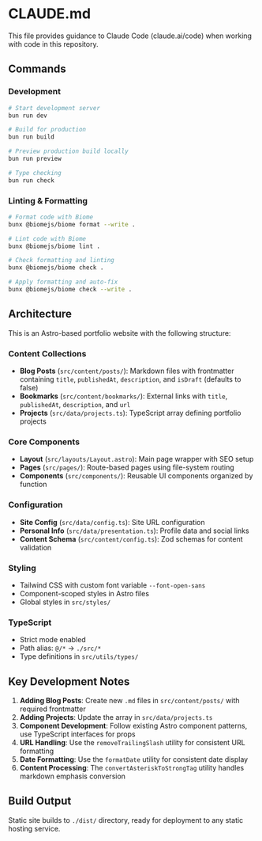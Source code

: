 # CLAUDE.md

This file provides guidance to Claude Code (claude.ai/code) when working with code in this repository.

## Commands

### Development
```bash
# Start development server
bun run dev

# Build for production
bun run build

# Preview production build locally
bun run preview

# Type checking
bun run check
```

### Linting & Formatting
```bash
# Format code with Biome
bunx @biomejs/biome format --write .

# Lint code with Biome
bunx @biomejs/biome lint .

# Check formatting and linting
bunx @biomejs/biome check .

# Apply formatting and auto-fix
bunx @biomejs/biome check --write .
```

## Architecture

This is an Astro-based portfolio website with the following structure:

### Content Collections
- **Blog Posts** (`src/content/posts/`): Markdown files with frontmatter containing `title`, `publishedAt`, `description`, and `isDraft` (defaults to false)
- **Bookmarks** (`src/content/bookmarks/`): External links with `title`, `publishedAt`, `description`, and `url`
- **Projects** (`src/data/projects.ts`): TypeScript array defining portfolio projects

### Core Components
- **Layout** (`src/layouts/Layout.astro`): Main page wrapper with SEO setup
- **Pages** (`src/pages/`): Route-based pages using file-system routing
- **Components** (`src/components/`): Reusable UI components organized by function

### Configuration
- **Site Config** (`src/data/config.ts`): Site URL configuration
- **Personal Info** (`src/data/presentation.ts`): Profile data and social links
- **Content Schema** (`src/content/config.ts`): Zod schemas for content validation

### Styling
- Tailwind CSS with custom font variable `--font-open-sans`
- Component-scoped styles in Astro files
- Global styles in `src/styles/`

### TypeScript
- Strict mode enabled
- Path alias: `@/*` → `./src/*`
- Type definitions in `src/utils/types/`

## Key Development Notes

1. **Adding Blog Posts**: Create new `.md` files in `src/content/posts/` with required frontmatter
2. **Adding Projects**: Update the array in `src/data/projects.ts`
3. **Component Development**: Follow existing Astro component patterns, use TypeScript interfaces for props
4. **URL Handling**: Use the `removeTrailingSlash` utility for consistent URL formatting
5. **Date Formatting**: Use the `formatDate` utility for consistent date display
6. **Content Processing**: The `convertAsteriskToStrongTag` utility handles markdown emphasis conversion

## Build Output
Static site builds to `./dist/` directory, ready for deployment to any static hosting service.